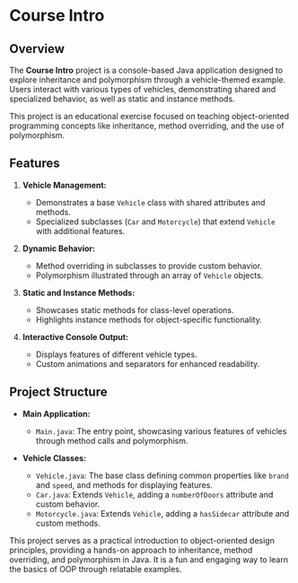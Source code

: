 # Course Intro

## Overview

The **Course Intro** project is a console-based Java application designed to explore inheritance and polymorphism through a vehicle-themed example. Users interact with various types of vehicles, demonstrating shared and specialized behavior, as well as static and instance methods.

This project is an educational exercise focused on teaching object-oriented programming concepts like inheritance, method overriding, and the use of polymorphism.

## Features

1. **Vehicle Management:**
    - Demonstrates a base `Vehicle` class with shared attributes and methods.
    - Specialized subclasses (`Car` and `Motorcycle`) that extend `Vehicle` with additional features.

2. **Dynamic Behavior:**
    - Method overriding in subclasses to provide custom behavior.
    - Polymorphism illustrated through an array of `Vehicle` objects.

3. **Static and Instance Methods:**
    - Showcases static methods for class-level operations.
    - Highlights instance methods for object-specific functionality.

4. **Interactive Console Output:**
    - Displays features of different vehicle types.
    - Custom animations and separators for enhanced readability.

## Project Structure

- **Main Application:**
    - `Main.java`: The entry point, showcasing various features of vehicles through method calls and polymorphism.

- **Vehicle Classes:**
    - `Vehicle.java`: The base class defining common properties like `brand` and `speed`, and methods for displaying features.
    - `Car.java`: Extends `Vehicle`, adding a `numberOfDoors` attribute and custom behavior.
    - `Motorcycle.java`: Extends `Vehicle`, adding a `hasSidecar` attribute and custom methods.

This project serves as a practical introduction to object-oriented design principles, providing a hands-on approach to inheritance, method overriding, and polymorphism in Java. It is a fun and engaging way to learn the basics of OOP through relatable examples.